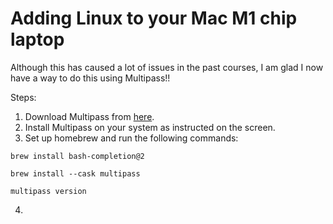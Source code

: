 # Adding Linux to your Mac M1 chip laptop

Although this has caused a lot of issues in the past courses, I am glad I now have a way to do this using Multipass!! 

Steps:

1. Download Multipass from [here]([url](https://multipass.run/download/macos)https://multipass.run/download/macos).
2. Install Multipass on your system as instructed on the screen. 
3. Set up homebrew and run the following commands:
   
`brew install bash-completion@2`

`brew install --cask multipass`

`multipass version`

4. 
